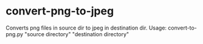 # convert-png-to-jpeg

Converts png files in source dir to jpeg in destination dir.
Usage: convert-to-png.py "source directory" "destination directory"
